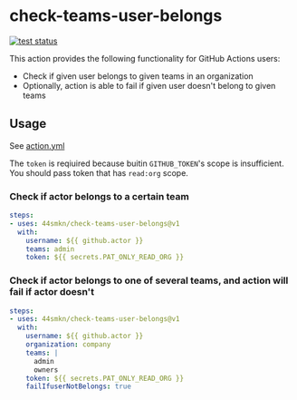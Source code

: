 # check-teams-user-belongs

<a href="https://github.com/44smkn/check-teams-user-belongs?query=workflow%3Atest"><img alt="test status" src="https://github.com/44smkn/check-teams-user-belongs/workflows/test/badge.svg"></a> 

This action provides the following functionality for GitHub Actions users:

- Check if given user belongs to given teams in an organization
- Optionally, action is able to fail if given user doesn't belong to given teams

## Usage

See [action.yml](action.yml)

The `token` is reqiuired because buitin `GITHUB_TOKEN`'s scope is insufficient.
You should pass token that has `read:org` scope.

### Check if actor belongs to a certain team

```yaml
steps:
- uses: 44smkn/check-teams-user-belongs@v1
  with:
    username: ${{ github.actor }}
    teams: admin
    token: ${{ secrets.PAT_ONLY_READ_ORG }}
```

### Check if actor belongs to one of several teams, and action will fail if actor doesn't

```yaml
steps:
- uses: 44smkn/check-teams-user-belongs@v1
  with:
    username: ${{ github.actor }}
    organization: company
    teams: |
      admin
      owners
    token: ${{ secrets.PAT_ONLY_READ_ORG }}
    failIfuserNotBelongs: true
```
